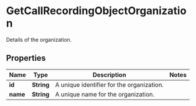 

# GetCallRecordingObjectOrganization

Details of the organization.

## Properties

| Name | Type | Description | Notes |
|------------ | ------------- | ------------- | -------------|
|**id** | **String** | A unique identifier for the organization. |  |
|**name** | **String** | A unique name for the organization. |  |




